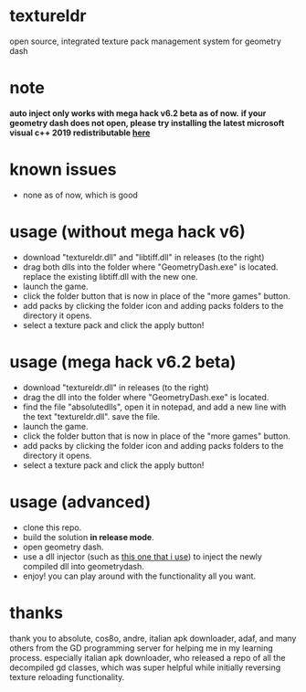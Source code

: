 # textureldr
open source, integrated texture pack management system for geometry dash

# note
**auto inject only works with mega hack v6.2 beta as of now.**
**if your geometry dash does not open, please try installing the latest microsoft visual c++ 2019 redistributable [here](https://aka.ms/vs/16/release/vc_redist.x86.exe)**

# known issues
- none as of now, which is good 

# usage (without mega hack v6)
- download "textureldr.dll" and "libtiff.dll" in releases (to the right)
- drag both dlls into the folder where "GeometryDash.exe" is located. replace the existing libtiff.dll with the new one.
- launch the game.
- click the folder button that is now in place of the "more games" button.
- add packs by clicking the folder icon and adding packs folders to the directory it opens.
- select a texture pack and click the apply button!

# usage (mega hack v6.2 beta)
- download "textureldr.dll" in releases (to the right)
- drag the dll into the folder where "GeometryDash.exe" is located.
- find the file "absolutedlls", open it in notepad, and add a new line with the text "textureldr.dll". save the file.
- launch the game.
- click the folder button that is now in place of the "more games" button.
- add packs by clicking the folder icon and adding packs folders to the directory it opens.
- select a texture pack and click the apply button!

# usage (advanced)
- clone this repo.
- build the solution **in release mode**.
- open geometry dash.
- use a dll injector (such as [this one that i use](https://github.com/guided-hacking/GuidedHacking-Injector)) to inject the newly compiled dll into geometrydash.
- enjoy! you can play around with the functionality all you want.

# thanks
thank you to absolute, cos8o, andre, italian apk downloader, adaf, and many others from the GD programming server for helping me in my learning process. especially italian apk downloader, who released a repo of all the decompiled gd classes, which was super helpful while initially reversing texture reloading functionality.
